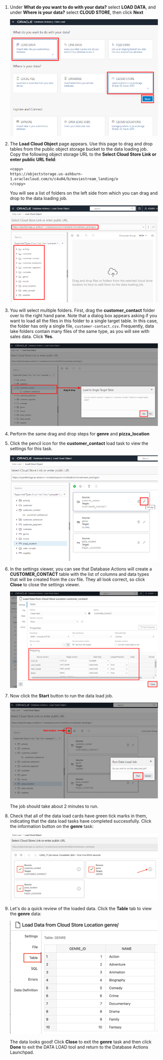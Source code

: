 <!--
    {
        "name":"Load data from public buckets using Database Actions. Sales data not included.",
        "description":"Uses Database Actions to load data from public object storage buckets. It loads the following tables:<ul><li>customer_contact</li><li>genre</li><li>pizza location</li></ul><p>To load sales_sample, use task **Load data from public buckets using Database Actions**"
    }
-->
1. Under **What do you want to do with your data?** select **LOAD DATA**, and under **Where is your data?** select **CLOUD STORE**, then click **Next**

    ![Select Load Data, then Cloud Store](images/select-load-data-from-cloud-store.png)

2. The **Load Cloud Object** page appears. Use this page to drag and drop tables from the public object storage bucket to the data loading job. Copy the following object storage URL to the **Select Cloud Store Link or enter public URL field**:

    ```
    <copy>
    https://objectstorage.us-ashburn-1.oraclecloud.com/n/c4u04/b/moviestream_landing/o
    </copy>
    ```

    You will see a list of folders on the left side from which you can drag and drop to the data loading job.

    ![The Load Cloud Object page appears](images/load-cloud-object-page-appears.png)

3. You will select multiple folders. First, drag the **customer\_contact** folder over to the right hand pane. Note that a dialog box appears asking if you want to load all the files in this folder to a single target table. In this case, the folder has only a single file, `customer-contact.csv`. Frequently, data lake folders contain many files of the same type, as you will see with sales data. Click **Yes**.

    ![Drag the customer_contact folder](images/drag-customer-contact-folder.png)

4. Perform the same drag and drop steps for **genre** and **pizza\_location**

6. Click the pencil icon for the **customer\_contact** load task to view the settings for this task.

    ![Click the pencil icon to open settings viewer for customer_contact load task](images/cc-viewsettings.png)

7. In the settings viewer, you can see that Database Actions will create a **CUSTOMER_CONTACT** table with the list of columns and data types that will be created from the csv file. They all look correct, so click **Close** to close the settings viewer.

    ![View the settings for customer_contact load task](images/settings-viewer-for-customer-contact.png)

10. Now click the **Start** button to run the data load job.

    ![Run the data load job](images/rundataload.png)

    The job should take about 2 minutes to run.

11. Check that all of the data load cards have green tick marks in them, indicating that the data load tasks have completed successfully. Click the information button on the **genre** task:

    ![Check the job is completed](images/loadcompleted-no-sales.png)

12. Let's do a quick review of the loaded data. Click the **Table** tab to view the **genre** data:

    ![View genre data](images/adb-dataload-genre-table.png)
    
    The data looks good! Click **Close** to exit the **genre** task and then click **Done** to exit the DATA LOAD tool and return to the Database Actions Launchpad.
